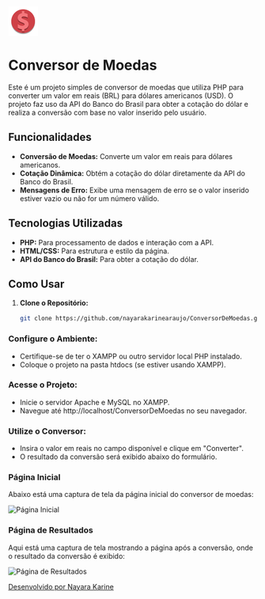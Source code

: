 ![Favicon: Cifrão](components/img/favicon.ico)

# Conversor de Moedas 

Este é um projeto simples de conversor de moedas que utiliza PHP para converter um valor em reais (BRL) para dólares americanos (USD). O projeto faz uso da API do Banco do Brasil para obter a cotação do dólar e realiza a conversão com base no valor inserido pelo usuário.

## Funcionalidades

- **Conversão de Moedas:** Converte um valor em reais para dólares americanos.
- **Cotação Dinâmica:** Obtém a cotação do dólar diretamente da API do Banco do Brasil.
- **Mensagens de Erro:** Exibe uma mensagem de erro se o valor inserido estiver vazio ou não for um número válido.

## Tecnologias Utilizadas

- **PHP:** Para processamento de dados e interação com a API.
- **HTML/CSS:** Para estrutura e estilo da página.
- **API do Banco do Brasil:** Para obter a cotação do dólar.

## Como Usar

1. **Clone o Repositório:**

   ```bash
   git clone https://github.com/nayarakarinearaujo/ConversorDeMoedas.git
### Configure o Ambiente:

- Certifique-se de ter o XAMPP ou outro servidor local PHP instalado.
- Coloque o projeto na pasta htdocs (se estiver usando XAMPP).

### Acesse o Projeto:

- Inicie o servidor Apache e MySQL no XAMPP.
- Navegue até http://localhost/ConversorDeMoedas no seu navegador.

### Utilize o Conversor:

- Insira o valor em reais no campo disponível e clique em "Converter".
- O resultado da conversão será exibido abaixo do formulário.

### Página Inicial

Abaixo está uma captura de tela da página inicial do conversor de moedas:

![Página Inicial](components/img/convertFront.png)

### Página de Resultados

Aqui está uma captura de tela mostrando a página após a conversão, onde o resultado da conversão é exibido:

![Página de Resultados](components/img/convertBack.png)


[Desenvolvido por Nayara Karine](https://nayarakarine.com)


